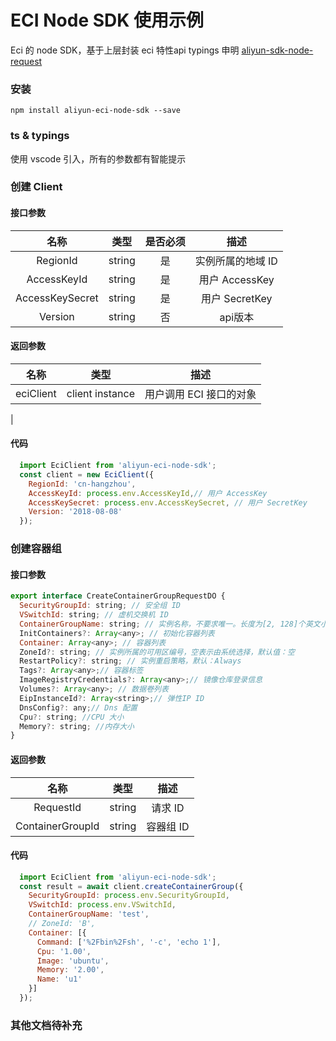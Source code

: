 # ECI Node SDK 使用示例
Eci 的 node SDK，基于上层封装 eci 特性api typings 申明 [aliyun-sdk-node-request](https://github.com/blizzardzheng/aliyun-nodesdk-common-request)


### 安装
```
npm install aliyun-eci-node-sdk --save
```

### ts & typings
使用 vscode 引入，所有的参数都有智能提示

### 创建 Client

#### 接口参数

|       名称      |  类型  | 是否必须 |        描述       |
|:---------------:|:------:|:--------:|:-----------------:|
|     RegionId    | string |    是    | 实例所属的地域 ID |
|   AccessKeyId   | string |    是    |   用户 AccessKey  |
| AccessKeySecret | string |    是    |   用户 SecretKey  |
|     Version     | string |    否    |      api版本      |

#### 返回参数
|       名称      |  类型  |         描述       |
|:---------------:|:------:|:-----------------:|
|     eciClient    | client instance | 用户调用 ECI 接口的对象
 |

#### 代码
```js
  import EciClient from 'aliyun-eci-node-sdk';
  const client = new EciClient({
    RegionId: 'cn-hangzhou',
    AccessKeyId: process.env.AccessKeyId,// 用户 AccessKey
    AccessKeySecret: process.env.AccessKeySecret, // 用户 SecretKey
    Version: '2018-08-08'
  });
```

### 创建容器组
#### 接口参数

```js
export interface CreateContainerGroupRequestDO {
  SecurityGroupId: string; // 安全组 ID
  VSwitchId: string; // 虚机交换机 ID
  ContainerGroupName: string; // 实例名称，不要求唯一。长度为[2, 128]个英文小写字母、数字或者连字符（-）。不能以连接字符开始或结尾
  InitContainers?: Array<any>; // 初始化容器列表
  Container: Array<any>; // 容器列表
  ZoneId?: string; // 实例所属的可用区编号，空表示由系统选择，默认值：空
  RestartPolicy?: string; // 实例重启策略，默认：Always
  Tags?: Array<any>;// 容器标签
  ImageRegistryCredentials?: Array<any>;// 镜像仓库登录信息
  Volumes?: Array<any>; // 数据卷列表
  EipInstanceId?: Array<string>;// 弹性IP ID
  DnsConfig?: any;// Dns 配置
  Cpu?: string; //CPU 大小
  Memory?: string; //内存大小
}
```

#### 返回参数
|       名称      |  类型  |         描述       |
|:---------------:|:------:|:-----------------:|
|     RequestId    | string | 请求 ID|
|     ContainerGroupId    | string | 容器组 ID |

#### 代码
```js
  import EciClient from 'aliyun-eci-node-sdk';
  const result = await client.createContainerGroup({
    SecurityGroupId: process.env.SecurityGroupId,
    VSwitchId: process.env.VSwitchId,
    ContainerGroupName: 'test',
    // ZoneId: 'B',
    Container: [{
      Command: ['%2Fbin%2Fsh', '-c', 'echo 1'],
      Cpu: '1.00',
      Image: 'ubuntu',
      Memory: '2.00',
      Name: 'u1'
    }]
  });
```

### 其他文档待补充
